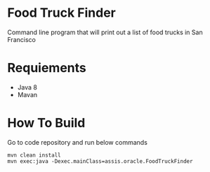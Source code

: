 # Food Truck Finder
Command line program that will print out a list of food trucks in San Francisco 

# Requiements
- Java 8
- Mavan

# How To Build
Go to code repository and run below commands

```
mvn clean install
mvn exec:java -Dexec.mainClass=assis.oracle.FoodTruckFinder
```